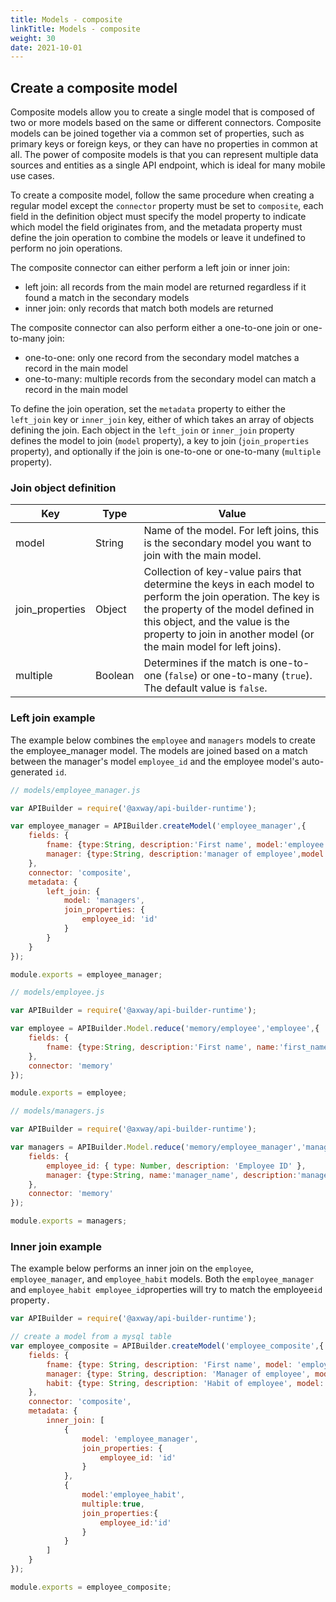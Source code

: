 ```yaml
---
title: Models - composite
linkTitle: Models - composite
weight: 30
date: 2021-10-01
---
```


## Create a composite model

Composite models allow you to create a single model that is composed of two or more models based on the same or different connectors. Composite models can be joined together via a common set of properties, such as primary keys or foreign keys, or they can have no properties in common at all. The power of composite models is that you can represent multiple data sources and entities as a single API endpoint, which is ideal for many mobile use cases.

To create a composite model, follow the same procedure when creating a regular model except the `connector` property must be set to `composite`, each field in the definition object must specify the model property to indicate which model the field originates from, and the metadata property must define the join operation to combine the models or leave it undefined to perform no join operations.

The composite connector can either perform a left join or inner join:

* left join: all records from the main model are returned regardless if it found a match in the secondary models
* inner join: only records that match both models are returned

The composite connector can also perform either a one-to-one join or one-to-many join:

* one-to-one: only one record from the secondary model matches a record in the main model
* one-to-many: multiple records from the secondary model can match a record in the main model

To define the join operation, set the `metadata` property to either the `left_join` key or `inner_join` key, either of which takes an array of objects defining the join. Each object in the `left_join` or `inner_join` property defines the model to join (`model` property), a key to join (`join_properties` property), and optionally if the join is one-to-one or one-to-many (`multiple` property).

### Join object definition

| Key | Type | Value |
| --- | --- | --- |
| model | String | Name of the model. For left joins, this is the secondary model you want to join with the main model. |
| join_properties | Object | Collection of key-value pairs that determine the keys in each model to perform the join operation. The key is the property of the model defined in this object, and the value is the property to join in another model (or the main model for left joins). |
| multiple | Boolean | Determines if the match is one-to-one (`false`) or one-to-many (`true`). The default value is `false`. |

### Left join example

The example below combines the `employee` and `managers` models to create the employee_manager model. The models are joined based on a match between the manager's model `employee_id` and the employee model's auto-generated `id`.

```javascript
// models/employee_manager.js

var APIBuilder = require('@axway/api-builder-runtime');

var employee_manager = APIBuilder.createModel('employee_manager',{
    fields: {
        fname: {type:String, description:'First name', model:'employee'},
        manager: {type:String, description:'manager of employee',model:'managers'}
    },
    connector: 'composite',
    metadata: {
        left_join: {
            model: 'managers',
            join_properties: {
                employee_id: 'id'
            }
        }
    }
});

module.exports = employee_manager;
```

```javascript
// models/employee.js

var APIBuilder = require('@axway/api-builder-runtime');

var employee = APIBuilder.Model.reduce('memory/employee','employee',{
    fields: {
        fname: {type:String, description:'First name', name:'first_name'}
    },
    connector: 'memory'
});

module.exports = employee;
```

```javascript
// models/managers.js

var APIBuilder = require('@axway/api-builder-runtime');

var managers = APIBuilder.Model.reduce('memory/employee_manager','managers',{
    fields: {
        employee_id: { type: Number, description: 'Employee ID' },
        manager: {type:String, name:'manager_name', description:'manager name'}
    },
    connector: 'memory'
});

module.exports = managers;
```

### Inner join example

The example below performs an inner join on the `employee`, `employee_manager`, and `employee_habit` models. Both the `employee_manager` and `employee_habit employee_id`properties will try to match the employee`id` property`.`

```javascript
var APIBuilder = require('@axway/api-builder-runtime');

// create a model from a mysql table
var employee_composite = APIBuilder.createModel('employee_composite',{
    fields: {
        fname: {type: String, description: 'First name', model: 'employee'},
        manager: {type: String, description: 'Manager of employee', model: 'employee_manager'},
        habit: {type: String, description: 'Habit of employee', model: 'employee_habit'}
    },
    connector: 'composite',
    metadata: {
        inner_join: [
            {
                model: 'employee_manager',
                join_properties: {
                    employee_id: 'id'
                }
            },
            {
                model:'employee_habit',
                multiple:true,
                join_properties:{
                    employee_id:'id'
                }
            }
        ]
    }
});

module.exports = employee_composite;
```
